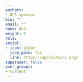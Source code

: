 ```yaml
---
authors:
- OLS-sponsor
bio: ""
email: ""
name: OLS
weight: 1
role: 
social:
- icon: globe
  icon_pack: fas
  link: https://openlifesci.org/
superuser: false
user_groups:
- Current
---
```

